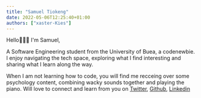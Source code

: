 ```yaml
---
title: "Samuel Tiokeng"
date: 2022-05-06T12:25:40+01:00
authors: ["xaster-Kies"]
---
```


Hello🙂👋🏽 I'm Samuel,

A Software Engineering student from the University of Buea, a codenewbie. I enjoy navigating the tech space, exploring what I find interesting and sharing what I learn along the way. 

When I am not learning how to code, you will find me recceing over some psychology content, combining wacky sounds together and playing the piano.
Will love to connect and learn from you on [Twitter](https://twitter.com/xaster_Kies), [Github](https://github.com/xaster-Kies), [Linkedin](https://linkedin.com/samueltiokeng)